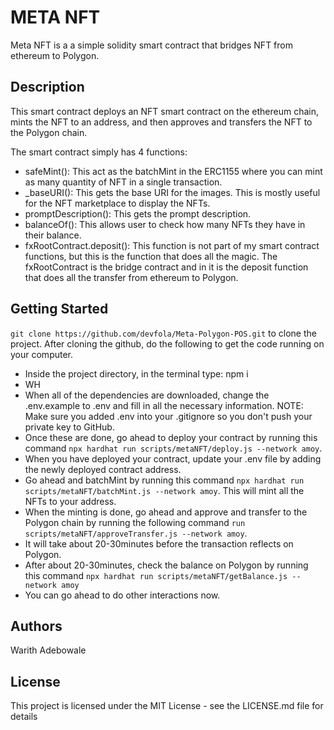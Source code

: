 # META NFT
Meta NFT is a a simple solidity smart contract that bridges NFT from ethereum to Polygon. 

## Description
This smart contract deploys an NFT smart contract on the ethereum chain, mints the NFT to an address, and then approves and transfers the NFT to the Polygon chain.

The smart contract simply  has 4 functions:

- safeMint(): This act as the batchMint in the ERC1155 where you can mint as many quantity of NFT in a single transaction.
-  _baseURI(): This gets the base URI for the images. This is mostly useful for the NFT marketplace to display the NFTs.
- promptDescription(): This gets the prompt description.
- balanceOf(): This allows user to check how many NFTs they have in their balance.
- fxRootContract.deposit(): This function is not part of my smart contract functions, but this is the function that does all the magic. The fxRootContract is the bridge contract and in it is the deposit function that does all the transfer from ethereum to Polygon.

## Getting Started
```git clone https://github.com/devfola/Meta-Polygon-POS.git``` to clone the project. 
After cloning the github, do the following to get the code running on your computer.

- Inside the project directory, in the terminal type: npm i
- WH
- When all of the dependencies are downloaded, change the .env.example to .env and fill in all the necessary information. NOTE: Make sure you added .env into your .gitignore so you don't push your private key to GitHub.
- Once these are done, go ahead to deploy your contract by running this command ```npx hardhat run scripts/metaNFT/deploy.js --network amoy```. 
- When you have deployed your contract, update your .env file by adding the newly deployed contract address.
- Go ahead and batchMint by running this command ```npx hardhat run scripts/metaNFT/batchMint.js --network amoy```. This will mint all the NFTs to your address.
- When the minting is done, go ahead and approve and transfer to the Polygon chain by running the following command ```run scripts/metaNFT/approveTransfer.js --network amoy```. 
- It will take about 20-30minutes before the transaction reflects on Polygon.
- After about 20-30minutes, check the balance on Polygon by running this command ```npx hardhat run scripts/metaNFT/getBalance.js --network amoy```
- You can go ahead to do other interactions now.

## Authors
Warith Adebowale

## License
This project is licensed under the MIT License - see the LICENSE.md file for details
